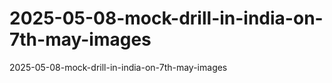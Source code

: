# 2025-05-08-mock-drill-in-india-on-7th-may-images
2025-05-08-mock-drill-in-india-on-7th-may-images
